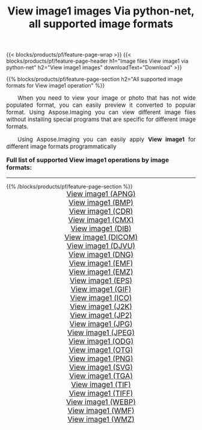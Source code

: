 ﻿---
title: View image1 images Via python-net, all supported image formats 
weight: 3920
url: /ko/python-net/viewer/ 
lang: ko
langdirlevel: 2
locales: zh-hans,ja,it,ru,de,es,fr,nl,id,lt,pl,pt,vi,tr,ko,zh-hant,ar,hi,th,sv,cs,uk,he
description: Using Aspose.Imaging you can easily View image1 images Via python-net
---

{{< blocks/products/pf/feature-page-wrap >}}
{{< blocks/products/pf/feature-page-header h1="Image files View image1 via python-net" h2="View image1 images" downloadText="Download" >}}


{{% blocks/products/pf/feature-page-section  h2="All supported image formats for View image1 operation" %}}
<p align="justify" style="text-indent:2em;font-size:15px;">
When you need to view your image or photo that has not wide populated format, you can easily preview it converted to popular format. Using Aspose.Imaging you can view different image files without installing special programs that are specific for different image formats.
</p>
<p align="justify" style="text-indent:2em;font-size:15px;">
Using Aspose.Imaging you can easily apply <b>View image1</b> for different image formats programmatically
</p>
<h3 style="margin-top:16px;">
Full list of supported View image1 operations by image formats:
</h3>
<hr/>
{{% /blocks/products/pf/feature-page-section %}}
<div class="container-fluid productfamilypage bg-gray">
    <div class="convertypes bg-gray agp-content section">
        <div class="container">
		<div class="row other-converters" style="gap: 10px;font-size: 19px;text-align:center;">
		    <div class='col-md-3 other-converter remove-lp remove-rp'><a href="/imaging/ko/python-net/viewer/apng/" style="padding:15px;">View image1 (APNG)</a></div><div class='col-md-3 other-converter remove-lp remove-rp'><a href="/imaging/ko/python-net/viewer/bmp/" style="padding:15px;">View image1 (BMP)</a></div><div class='col-md-3 other-converter remove-lp remove-rp'><a href="/imaging/ko/python-net/viewer/cdr/" style="padding:15px;">View image1 (CDR)</a></div><div class='col-md-3 other-converter remove-lp remove-rp'><a href="/imaging/ko/python-net/viewer/cmx/" style="padding:15px;">View image1 (CMX)</a></div><div class='col-md-3 other-converter remove-lp remove-rp'><a href="/imaging/ko/python-net/viewer/dib/" style="padding:15px;">View image1 (DIB)</a></div><div class='col-md-3 other-converter remove-lp remove-rp'><a href="/imaging/ko/python-net/viewer/dicom/" style="padding:15px;">View image1 (DICOM)</a></div><div class='col-md-3 other-converter remove-lp remove-rp'><a href="/imaging/ko/python-net/viewer/djvu/" style="padding:15px;">View image1 (DJVU)</a></div><div class='col-md-3 other-converter remove-lp remove-rp'><a href="/imaging/ko/python-net/viewer/dng/" style="padding:15px;">View image1 (DNG)</a></div><div class='col-md-3 other-converter remove-lp remove-rp'><a href="/imaging/ko/python-net/viewer/emf/" style="padding:15px;">View image1 (EMF)</a></div><div class='col-md-3 other-converter remove-lp remove-rp'><a href="/imaging/ko/python-net/viewer/emz/" style="padding:15px;">View image1 (EMZ)</a></div><div class='col-md-3 other-converter remove-lp remove-rp'><a href="/imaging/ko/python-net/viewer/eps/" style="padding:15px;">View image1 (EPS)</a></div><div class='col-md-3 other-converter remove-lp remove-rp'><a href="/imaging/ko/python-net/viewer/gif/" style="padding:15px;">View image1 (GIF)</a></div><div class='col-md-3 other-converter remove-lp remove-rp'><a href="/imaging/ko/python-net/viewer/ico/" style="padding:15px;">View image1 (ICO)</a></div><div class='col-md-3 other-converter remove-lp remove-rp'><a href="/imaging/ko/python-net/viewer/j2k/" style="padding:15px;">View image1 (J2K)</a></div><div class='col-md-3 other-converter remove-lp remove-rp'><a href="/imaging/ko/python-net/viewer/jp2/" style="padding:15px;">View image1 (JP2)</a></div><div class='col-md-3 other-converter remove-lp remove-rp'><a href="/imaging/ko/python-net/viewer/jpg/" style="padding:15px;">View image1 (JPG)</a></div><div class='col-md-3 other-converter remove-lp remove-rp'><a href="/imaging/ko/python-net/viewer/jpeg/" style="padding:15px;">View image1 (JPEG)</a></div><div class='col-md-3 other-converter remove-lp remove-rp'><a href="/imaging/ko/python-net/viewer/odg/" style="padding:15px;">View image1 (ODG)</a></div><div class='col-md-3 other-converter remove-lp remove-rp'><a href="/imaging/ko/python-net/viewer/otg/" style="padding:15px;">View image1 (OTG)</a></div><div class='col-md-3 other-converter remove-lp remove-rp'><a href="/imaging/ko/python-net/viewer/png/" style="padding:15px;">View image1 (PNG)</a></div><div class='col-md-3 other-converter remove-lp remove-rp'><a href="/imaging/ko/python-net/viewer/svg/" style="padding:15px;">View image1 (SVG)</a></div><div class='col-md-3 other-converter remove-lp remove-rp'><a href="/imaging/ko/python-net/viewer/tga/" style="padding:15px;">View image1 (TGA)</a></div><div class='col-md-3 other-converter remove-lp remove-rp'><a href="/imaging/ko/python-net/viewer/tif/" style="padding:15px;">View image1 (TIF)</a></div><div class='col-md-3 other-converter remove-lp remove-rp'><a href="/imaging/ko/python-net/viewer/tiff/" style="padding:15px;">View image1 (TIFF)</a></div><div class='col-md-3 other-converter remove-lp remove-rp'><a href="/imaging/ko/python-net/viewer/webp/" style="padding:15px;">View image1 (WEBP)</a></div><div class='col-md-3 other-converter remove-lp remove-rp'><a href="/imaging/ko/python-net/viewer/wmf/" style="padding:15px;">View image1 (WMF)</a></div><div class='col-md-3 other-converter remove-lp remove-rp'><a href="/imaging/ko/python-net/viewer/wmz/" style="padding:15px;">View image1 (WMZ)</a></div>
                </div>
        </div>
    </div>
</div>
<br/>
